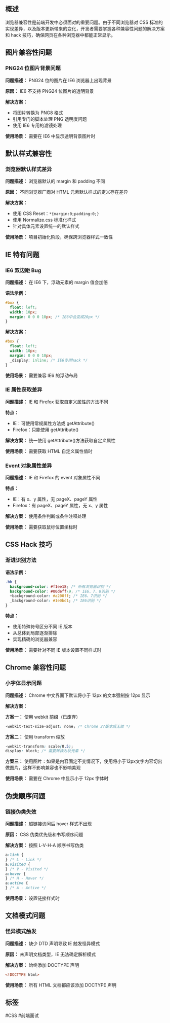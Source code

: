 ## 概述

浏览器兼容性是前端开发中必须面对的重要问题。由于不同浏览器对 CSS 标准的实现差异，以及版本更新带来的变化，开发者需要掌握各种兼容性问题的解决方案和 hack 技巧，确保网页在各种浏览器中都能正常显示。

## 图片兼容性问题

### PNG24 位图片背景问题

**问题描述：** PNG24 位的图片在 IE6 浏览器上出现背景

**原因：** IE6 不支持 PNG24 位图片的透明背景

**解决方案：**

- 将图片转换为 PNG8 格式
- 引用专门的脚本处理 PNG 透明度问题
- 使用 IE6 专用的滤镜处理

**使用场景：** 需要在 IE6 中显示透明背景图片时

## 默认样式兼容性

### 浏览器默认样式差异

**问题描述：** 浏览器默认的 margin 和 padding 不同

**原因：** 不同浏览器厂商对 HTML 元素默认样式的定义存在差异

**解决方案：**

- 使用 CSS Reset：`*{margin:0;padding:0;}`
- 使用 Normalize.css 标准化样式
- 针对具体元素设置统一的默认样式

**使用场景：** 项目初始化阶段，确保跨浏览器样式一致性

## IE 特有问题

### IE6 双边距 Bug

**问题描述：** 在 IE6 下，浮动元素的 margin 值会加倍

**语法示例：**

```css
#box {
  float: left;
  width: 10px;
  margin: 0 0 0 10px; /* IE6中会变成20px */
}
```

**解决方案：**

```css
#box {
  float: left;
  width: 10px;
  margin: 0 0 0 10px;
  _display: inline; /* IE6专用hack */
}
```

**使用场景：** 需要兼容 IE6 的浮动布局

### IE 属性获取差异

**问题描述：** IE 和 Firefox 获取自定义属性的方法不同

**特点：**

- IE：可使用常规属性方法或 getAttribute()
- Firefox：只能使用 getAttribute()

**解决方案：** 统一使用 getAttribute()方法获取自定义属性

**使用场景：** 需要获取 HTML 自定义属性值时

### Event 对象属性差异

**问题描述：** IE 和 Firefox 的 event 对象属性不同

**特点：**

- IE：有 x、y 属性，无 pageX、pageY 属性
- Firefox：有 pageX、pageY 属性，无 x、y 属性

**解决方案：** 使用条件判断或条件注释处理

**使用场景：** 需要获取鼠标位置坐标时

## CSS Hack 技巧

### 渐进识别方法

**语法示例：**

```css
.bb {
  background-color: #f1ee18; /* 所有浏览器识别 */
  background-color: #00deff\9; /* IE6、7、8识别 */
  +background-color: #a200ff; /* IE6、7识别 */
  _background-color: #1e0bd1; /* IE6识别 */
}
```

**特点：**

- 使用特殊符号区分不同 IE 版本
- 从总体到局部逐渐排除
- 实现精确的浏览器兼容

**使用场景：** 需要针对不同 IE 版本设置不同样式时

## Chrome 兼容性问题

### 小字体显示问题

**问题描述：** Chrome 中文界面下默认将小于 12px 的文本强制按 12px 显示

**解决方案：**

**方案一：** 使用 webkit 前缀（已废弃）

```css
-webkit-text-size-adjust: none; /* Chrome 27版本后无效 */
```

**方案二：** 使用 transform 缩放

```css
-webkit-transform: scale(0.5);
display: block; /* 需要转换为块元素 */
```

**方案三：** 使用图片：如果是内容固定不变情况下，使用将小于12px文字内容切出做图片，这样不影响兼容也不影响美观

**使用场景：** 需要在 Chrome 中显示小于 12px 字体时

## 伪类顺序问题

### 链接伪类失效

**问题描述：** 超链接访问后 hover 样式不出现

**原因：** CSS 伪类优先级和书写顺序问题

**解决方案：** 按照 L-V-H-A 顺序书写伪类

```css
a:link {
} /* L - Link */
a:visited {
} /* V - Visited */
a:hover {
} /* H - Hover */
a:active {
} /* A - Active */
```

**使用场景：** 设置链接样式时

## 文档模式问题

### 怪异模式触发

**问题描述：** 缺少 DTD 声明导致 IE 触发怪异模式

**原因：** 未声明文档类型，IE 无法确定解析模式

**解决方案：** 始终添加 DOCTYPE 声明

```html
<!DOCTYPE html>
```

**使用场景：** 所有 HTML 文档都应该添加 DOCTYPE 声明

## 标签

#CSS #前端面试
